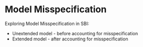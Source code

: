 # Model Misspecification
Exploring Model Misspecification in SBI:
* Unextended model - before accounting for misspecification
* Extended model   - after accounting for misspecification 
